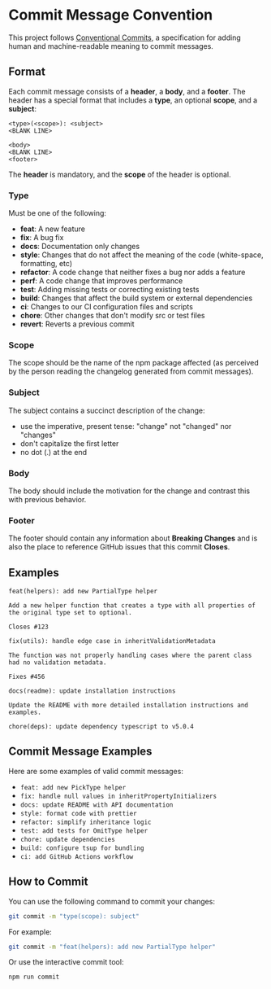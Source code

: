 # Commit Message Convention

This project follows [Conventional Commits](https://www.conventionalcommits.org/), a specification for adding human and machine-readable meaning to commit messages.

## Format

Each commit message consists of a **header**, a **body**, and a **footer**. The header has a special format that includes a **type**, an optional **scope**, and a **subject**:

```plaintext
<type>(<scope>): <subject>
<BLANK LINE>

<body>
<BLANK LINE>
<footer>
```

The **header** is mandatory, and the **scope** of the header is optional.

### Type

Must be one of the following:

- **feat**: A new feature
- **fix**: A bug fix
- **docs**: Documentation only changes
- **style**: Changes that do not affect the meaning of the code (white-space, formatting, etc)
- **refactor**: A code change that neither fixes a bug nor adds a feature
- **perf**: A code change that improves performance
- **test**: Adding missing tests or correcting existing tests
- **build**: Changes that affect the build system or external dependencies
- **ci**: Changes to our CI configuration files and scripts
- **chore**: Other changes that don't modify src or test files
- **revert**: Reverts a previous commit

### Scope

The scope should be the name of the npm package affected (as perceived by the person reading the changelog generated from commit messages).

### Subject

The subject contains a succinct description of the change:

- use the imperative, present tense: "change" not "changed" nor "changes"
- don't capitalize the first letter
- no dot (.) at the end

### Body

The body should include the motivation for the change and contrast this with previous behavior.

### Footer

The footer should contain any information about **Breaking Changes** and is also the place to reference GitHub issues that this commit **Closes**.

## Examples

```plaintext
feat(helpers): add new PartialType helper

Add a new helper function that creates a type with all properties of the original type set to optional.

Closes #123
```

```plaintext
fix(utils): handle edge case in inheritValidationMetadata

The function was not properly handling cases where the parent class had no validation metadata.

Fixes #456
```

```plaintext
docs(readme): update installation instructions

Update the README with more detailed installation instructions and examples.
```

```plaintext
chore(deps): update dependency typescript to v5.0.4
```

## Commit Message Examples

Here are some examples of valid commit messages:

- `feat: add new PickType helper`
- `fix: handle null values in inheritPropertyInitializers`
- `docs: update README with API documentation`
- `style: format code with prettier`
- `refactor: simplify inheritance logic`
- `test: add tests for OmitType helper`
- `chore: update dependencies`
- `build: configure tsup for bundling`
- `ci: add GitHub Actions workflow`

## How to Commit

You can use the following command to commit your changes:

```bash
git commit -m "type(scope): subject"
```

For example:

```bash
git commit -m "feat(helpers): add new PartialType helper"
```

Or use the interactive commit tool:

```bash
npm run commit
